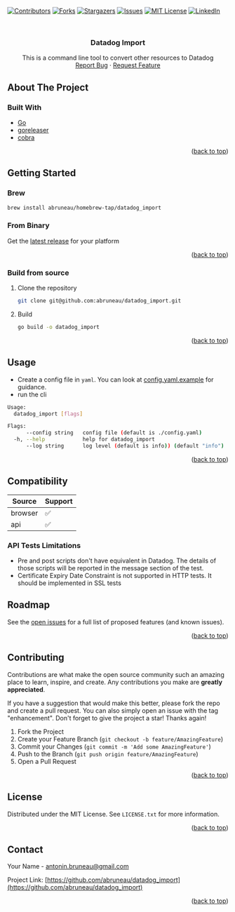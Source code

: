 <a name="readme-top"></a>

[![Contributors][contributors-shield]][contributors-url]
[![Forks][forks-shield]][forks-url]
[![Stargazers][stars-shield]][stars-url]
[![Issues][issues-shield]][issues-url]
[![MIT License][license-shield]][license-url]
[![LinkedIn][linkedin-shield]][linkedin-url]

<!-- PROJECT LOGO -->
<br />
<div align="center">
<h3 align="center">Datadog Import</h3>

  <p align="center">
    This is a command line tool to convert other resources to Datadog
    <br />
    <a href="https://github.com/abruneau/datadog_import/issues">Report Bug</a>
    ·
    <a href="https://github.com/abruneau/datadog_import/issues">Request Feature</a>
  </p>
</div>

<!-- ABOUT THE PROJECT -->

## About The Project

### Built With

- [Go](https://go.dev/)
- [goreleaser](https://goreleaser.com/)
- [cobra](https://github.com/spf13/cobra)

<p align="right">(<a href="#readme-top">back to top</a>)</p>

<!-- GETTING STARTED -->

## Getting Started

### Brew

```sh
brew install abruneau/homebrew-tap/datadog_import
```

### From Binary

Get the [latest release](https://github.com/abruneau/datadog_import/releases) for your platform

<p align="right">(<a href="#readme-top">back to top</a>)</p>

### Build from source

1. Clone the repository
   ```sh
   git clone git@github.com:abruneau/datadog_import.git
   ```
2. Build
   ```sh
   go build -o datadog_import
   ```

<p align="right">(<a href="#readme-top">back to top</a>)</p>

## Usage

- Create a config file in `yaml`. You can look at [config.yaml.example](./config.yaml.example) for guidance.
- run the cli

```sh
Usage:
  datadog_import [flags]

Flags:
      --config string   config file (default is ./config.yaml)
  -h, --help            help for datadog_import
      --log string      log level (default is info)) (default "info")
```

<p align="right">(<a href="#readme-top">back to top</a>)</p>

## Compatibility

| Source  | Support |
| ------- | ------- |
| browser | ✅      |
| api     | ✅      |

### API Tests Limitations

- Pre and post scripts don't have equivalent in Datadog. The details of those scripts will be reported in the message section of the test.
- Certificate Expiry Date Constraint is not supported in HTTP tests. It should be implemented in SSL tests

<!-- ROADMAP -->

## Roadmap

See the [open issues](https://github.com/abruneau/datadog_import/issues) for a full list of proposed features (and known issues).

<p align="right">(<a href="#readme-top">back to top</a>)</p>

<!-- CONTRIBUTING -->

## Contributing

Contributions are what make the open source community such an amazing place to learn, inspire, and create. Any contributions you make are **greatly appreciated**.

If you have a suggestion that would make this better, please fork the repo and create a pull request. You can also simply open an issue with the tag "enhancement".
Don't forget to give the project a star! Thanks again!

1. Fork the Project
2. Create your Feature Branch (`git checkout -b feature/AmazingFeature`)
3. Commit your Changes (`git commit -m 'Add some AmazingFeature'`)
4. Push to the Branch (`git push origin feature/AmazingFeature`)
5. Open a Pull Request

<p align="right">(<a href="#readme-top">back to top</a>)</p>

<!-- LICENSE -->

## License

Distributed under the MIT License. See `LICENSE.txt` for more information.

<p align="right">(<a href="#readme-top">back to top</a>)</p>

<!-- CONTACT -->

## Contact

Your Name - antonin.bruneau@gmail.com

Project Link: [https://github.com/abruneau/datadog_import](https://github.com/abruneau/datadog_import)

<p align="right">(<a href="#readme-top">back to top</a>)</p>

<!-- MARKDOWN LINKS & IMAGES -->
<!-- https://www.markdownguide.org/basic-syntax/#reference-style-links -->

[contributors-shield]: https://img.shields.io/github/contributors/abruneau/datadog_import.svg?style=for-the-badge
[contributors-url]: https://github.com/abruneau/datadog_import/graphs/contributors
[forks-shield]: https://img.shields.io/github/forks/abruneau/datadog_import.svg?style=for-the-badge
[forks-url]: https://github.com/abruneau/datadog_import/network/members
[stars-shield]: https://img.shields.io/github/stars/abruneau/datadog_import.svg?style=for-the-badge
[stars-url]: https://github.com/abruneau/datadog_import/stargazers
[issues-shield]: https://img.shields.io/github/issues/abruneau/datadog_import.svg?style=for-the-badge
[issues-url]: https://github.com/abruneau/datadog_import/issues
[license-shield]: https://img.shields.io/github/license/abruneau/datadog_import.svg?style=for-the-badge
[license-url]: https://github.com/abruneau/datadog_import/blob/master/LICENSE.txt
[linkedin-shield]: https://img.shields.io/badge/-LinkedIn-black.svg?style=for-the-badge&logo=linkedin&colorB=555
[linkedin-url]: https://linkedin.com/in/antoninbruneau
